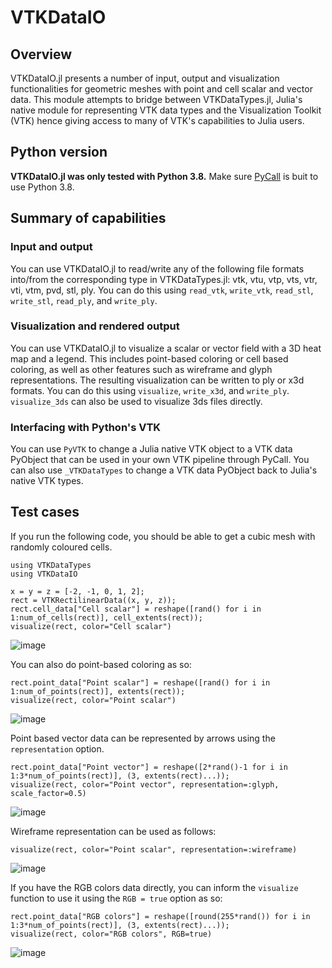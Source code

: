 # VTKDataIO

## Overview
VTKDataIO.jl presents a number of input, output and visualization functionalities for geometric meshes with point and cell scalar and vector data. This module attempts to bridge between VTKDataTypes.jl, Julia's native module for representing VTK data types and the Visualization Toolkit (VTK) hence giving access to many of VTK's capabilities to Julia users.

## Python version

**VTKDataIO.jl was only tested with Python 3.8.** Make sure [PyCall](https://github.com/JuliaPy/PyCall.jl) is buit to use Python 3.8.

## Summary of capabilities
### Input and output
You can use VTKDataIO.jl to read/write any of the following file formats into/from the corresponding type in VTKDataTypes.jl: vtk, vtu, vtp, vts, vtr, vti, vtm, pvd, stl, ply. You can do this using `read_vtk`, `write_vtk`, `read_stl`, `write_stl`, `read_ply`, and `write_ply`.

### Visualization and rendered output
You can use VTKDataIO.jl to visualize a scalar or vector field with a 3D heat map and a legend. This includes point-based coloring or cell based coloring, as well as other features such as wireframe and glyph representations. The resulting visualization can be written to ply or x3d formats. You can do this using `visualize`, `write_x3d`, and `write_ply`. `visualize_3ds` can also be used to visualize 3ds files directly.

### Interfacing with Python's VTK

You can use `PyVTK` to change a Julia native VTK object to a VTK data PyObject that can be used in your own VTK pipeline through PyCall. You can also use `_VTKDataTypes` to change a VTK data PyObject back to Julia's native VTK types.

## Test cases

If you run the following code, you should be able to get a cubic mesh with randomly coloured cells.

```
using VTKDataTypes
using VTKDataIO

x = y = z = [-2, -1, 0, 1, 2];
rect = VTKRectilinearData((x, y, z));
rect.cell_data["Cell scalar"] = reshape([rand() for i in 1:num_of_cells(rect)], cell_extents(rect));
visualize(rect, color="Cell scalar")
```
![image](https://user-images.githubusercontent.com/19524993/27942949-d09cb120-62e3-11e7-926a-4931d466388c.png)

You can also do point-based coloring as so:
```
rect.point_data["Point scalar"] = reshape([rand() for i in 1:num_of_points(rect)], extents(rect));
visualize(rect, color="Point scalar")
```
![image](https://user-images.githubusercontent.com/19524993/27943028-86c4f0fc-62e4-11e7-899e-fe19fcd326d2.png)

Point based vector data can be represented by arrows using the `representation` option.
```
rect.point_data["Point vector"] = reshape([2*rand()-1 for i in 1:3*num_of_points(rect)], (3, extents(rect)...));
visualize(rect, color="Point vector", representation=:glyph, scale_factor=0.5)
```
![image](https://user-images.githubusercontent.com/19524993/27943114-2abdb770-62e5-11e7-8c25-320037604285.png)

Wireframe representation can be used as follows:
```
visualize(rect, color="Point scalar", representation=:wireframe)
```
![image](https://user-images.githubusercontent.com/19524993/27991226-8b2b60c8-6478-11e7-8bd9-0d451a212ba2.png)

If you have the RGB colors data directly, you can inform the `visualize` function to use it using the `RGB = true` option as so:
```
rect.point_data["RGB colors"] = reshape([round(255*rand()) for i in 1:3*num_of_points(rect)], (3, extents(rect)...));
visualize(rect, color="RGB colors", RGB=true)
```
![image](https://user-images.githubusercontent.com/19524993/27943459-0a56382e-62e8-11e7-993d-95b676338f97.png)
